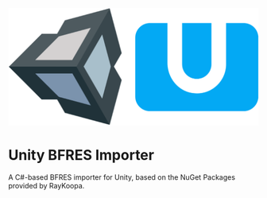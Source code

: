 ![UnityWiiUIcon](logo.png)

# Unity BFRES Importer
A C#-based BFRES importer for Unity, based on the NuGet Packages provided by RayKoopa.  
